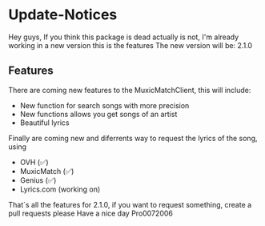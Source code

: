 # Update-Notices

Hey guys, If you think this package is dead actually is not, I'm already working in a new version this is the features
The new version will be: 2.1.0

## Features

There are coming new features to the MuxicMatchClient, this will include:
- New function for search songs with more precision
- New functions allows you get songs of an artist
- Beautiful lyrics

Finally are coming new and diferrents way to request the lyrics of the song, using
- OVH (✅)
- MuxicMatch (✅)
- Genius (✅)
- Lyrics.com (working on)

That´s all the features for 2.1.0, if you want to request something, create a pull requests please
Have a nice day
Pro0072006
